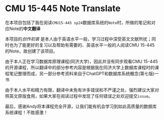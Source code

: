 # CMU 15-445 Note Translate

在本项目包括了我在阅读`CMU15-445 sp24`数据库系统的`Note`时，所做的笔记和对应Note的**中文翻译**  

本项目的*创作初衷* 是本人由于英语水平一般，学习过程中深受英文文献所扰；同时也为了能更好的复习以及帮助有需要的、英语水平一般的人阅读CMU 15-445的Note，故创建了该项目。  

由于本人正在学习数据库原理课程(同济大学)，因此并没有同步观看CMU 15-445的开源课程，所以翻译中的部分参考内容是根据我在同济大学上数据库课程时的课程笔记整理而成，另一部分参考资料来自于ChatGPT和数据库系统概念(第七版)一书  

由于本人水平和精力有限，翻译中未免有许多错误和不严谨之处，强烈建议大家对照英文原版食用，如果大家在阅读过程中发现了任何错误之处欢迎提交`issue`。  

最后，感谢Andy将本课程完全开源，让我们能有机会学习到如此高质量的数据库系统课程！不胜感激！
